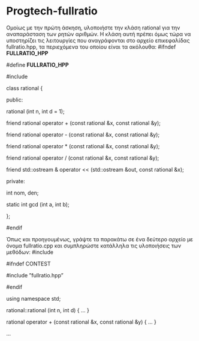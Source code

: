# Progtech-fullratio
Ομοίως με την πρώτη άσκηση, υλοποιήστε την κλάση rational για την αναπαράσταση των ρητών
αριθμών. Η κλάση αυτή πρέπει όμως τώρα να υποστηρίζει τις λειτουργίες που αναγράφονται στο αρχείο
επικεφαλίδας fullratio.hpp, τα περιεχόμενα του οποίου είναι τα ακόλουθα:
#ifndef __FULLRATIO_HPP__

#define __FULLRATIO_HPP__

#include <iostream>

class rational {

public:

rational (int n, int d = 1);

friend rational operator + (const rational &x, const rational &y);

friend rational operator - (const rational &x, const rational &y);

friend rational operator * (const rational &x, const rational &y);

friend rational operator / (const rational &x, const rational &y);

friend std::ostream & operator << (std::ostream &out, const rational &x);

private:

int nom, den;

static int gcd (int a, int b);

};

#endif

Όπως και προηγουμένως, γράψτε τα παρακάτω σε ένα δεύτερο αρχείο με όνομα fullratio.cpp και
συμπληρώστε κατάλληλα τις υλοποιήσεις των μεθόδων:
#include <iostream>

#ifndef CONTEST

#include ”fullratio.hpp”

#endif

using namespace std;

rational::rational (int n, int d) { ... }

rational operator + (const rational &x, const rational &y) { ... }

...

